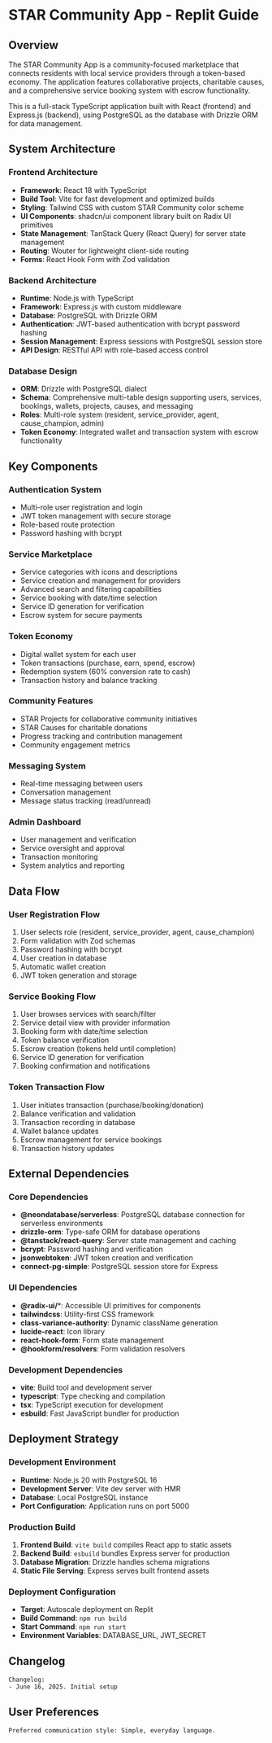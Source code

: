 # STAR Community App - Replit Guide

## Overview

The STAR Community App is a community-focused marketplace that connects residents with local service providers through a token-based economy. The application features collaborative projects, charitable causes, and a comprehensive service booking system with escrow functionality.

This is a full-stack TypeScript application built with React (frontend) and Express.js (backend), using PostgreSQL as the database with Drizzle ORM for data management.

## System Architecture

### Frontend Architecture
- **Framework**: React 18 with TypeScript
- **Build Tool**: Vite for fast development and optimized builds
- **Styling**: Tailwind CSS with custom STAR Community color scheme
- **UI Components**: shadcn/ui component library built on Radix UI primitives
- **State Management**: TanStack Query (React Query) for server state management
- **Routing**: Wouter for lightweight client-side routing
- **Forms**: React Hook Form with Zod validation

### Backend Architecture
- **Runtime**: Node.js with TypeScript
- **Framework**: Express.js with custom middleware
- **Database**: PostgreSQL with Drizzle ORM
- **Authentication**: JWT-based authentication with bcrypt password hashing
- **Session Management**: Express sessions with PostgreSQL session store
- **API Design**: RESTful API with role-based access control

### Database Design
- **ORM**: Drizzle with PostgreSQL dialect
- **Schema**: Comprehensive multi-table design supporting users, services, bookings, wallets, projects, causes, and messaging
- **Roles**: Multi-role system (resident, service_provider, agent, cause_champion, admin)
- **Token Economy**: Integrated wallet and transaction system with escrow functionality

## Key Components

### Authentication System
- Multi-role user registration and login
- JWT token management with secure storage
- Role-based route protection
- Password hashing with bcrypt

### Service Marketplace
- Service categories with icons and descriptions
- Service creation and management for providers
- Advanced search and filtering capabilities
- Service booking with date/time selection
- Service ID generation for verification
- Escrow system for secure payments

### Token Economy
- Digital wallet system for each user
- Token transactions (purchase, earn, spend, escrow)
- Redemption system (60% conversion rate to cash)
- Transaction history and balance tracking

### Community Features
- STAR Projects for collaborative community initiatives
- STAR Causes for charitable donations
- Progress tracking and contribution management
- Community engagement metrics

### Messaging System
- Real-time messaging between users
- Conversation management
- Message status tracking (read/unread)

### Admin Dashboard
- User management and verification
- Service oversight and approval
- Transaction monitoring
- System analytics and reporting

## Data Flow

### User Registration Flow
1. User selects role (resident, service_provider, agent, cause_champion)
2. Form validation with Zod schemas
3. Password hashing with bcrypt
4. User creation in database
5. Automatic wallet creation
6. JWT token generation and storage

### Service Booking Flow
1. User browses services with search/filter
2. Service detail view with provider information
3. Booking form with date/time selection
4. Token balance verification
5. Escrow creation (tokens held until completion)
6. Service ID generation for verification
7. Booking confirmation and notifications

### Token Transaction Flow
1. User initiates transaction (purchase/booking/donation)
2. Balance verification and validation
3. Transaction recording in database
4. Wallet balance updates
5. Escrow management for service bookings
6. Transaction history updates

## External Dependencies

### Core Dependencies
- **@neondatabase/serverless**: PostgreSQL database connection for serverless environments
- **drizzle-orm**: Type-safe ORM for database operations
- **@tanstack/react-query**: Server state management and caching
- **bcrypt**: Password hashing and verification
- **jsonwebtoken**: JWT token creation and verification
- **connect-pg-simple**: PostgreSQL session store for Express

### UI Dependencies
- **@radix-ui/***: Accessible UI primitives for components
- **tailwindcss**: Utility-first CSS framework
- **class-variance-authority**: Dynamic className generation
- **lucide-react**: Icon library
- **react-hook-form**: Form state management
- **@hookform/resolvers**: Form validation resolvers

### Development Dependencies
- **vite**: Build tool and development server
- **typescript**: Type checking and compilation
- **tsx**: TypeScript execution for development
- **esbuild**: Fast JavaScript bundler for production

## Deployment Strategy

### Development Environment
- **Runtime**: Node.js 20 with PostgreSQL 16
- **Development Server**: Vite dev server with HMR
- **Database**: Local PostgreSQL instance
- **Port Configuration**: Application runs on port 5000

### Production Build
1. **Frontend Build**: `vite build` compiles React app to static assets
2. **Backend Build**: `esbuild` bundles Express server for production
3. **Database Migration**: Drizzle handles schema migrations
4. **Static File Serving**: Express serves built frontend assets

### Deployment Configuration
- **Target**: Autoscale deployment on Replit
- **Build Command**: `npm run build`
- **Start Command**: `npm run start`
- **Environment Variables**: DATABASE_URL, JWT_SECRET

## Changelog

```
Changelog:
- June 16, 2025. Initial setup
```

## User Preferences

```
Preferred communication style: Simple, everyday language.
```